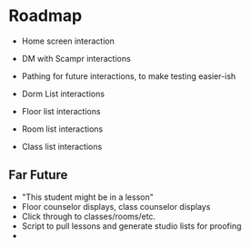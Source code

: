 # Roadmap

- Home screen interaction
- DM with Scampr interactions

- Pathing for future interactions, to make testing easier-ish
- Dorm List interactions
- Floor list interactions
- Room list interactions
- Class list interactions

## Far Future
- "This student might be in a lesson"
- Floor counselor displays, class counselor displays
- Click through to classes/rooms/etc.
- Script to pull lessons and generate studio lists for proofing
- 